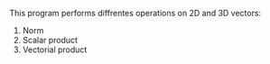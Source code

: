 This program performs diffrentes operations on 2D and 3D vectors:
1. Norm
2. Scalar product
3. Vectorial product
